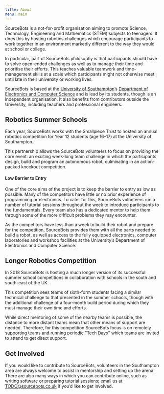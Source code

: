 ```yaml
---
title: About
menu: main
---
```


SourceBots is a not-for-profit organisation aiming to promote Science,
Technology, Engineering and Mathematics (STEM) subjects to teenagers. It does
this by hosting robotics challenges which encourage participants to work
together in an environment markedly different to the way they would at school or
college.

In particular, part of SourceBots philosophy is that participants should have to
solve open-ended challenges as well as to manage their time and prioritise their
efforts. This teaches valuable teamwork and time-management skills at a scale
which participants might not otherwise meet until late in their university or
working lives.

SourceBots is based at the [University of Southampton][uos]’s [Department of
Electronics and Computer Science][ecs] and is lead by its students, though is an
independent organisation. It also benefits from contributors outside the
University, including teachers and professional engineers.

## Robotics Summer Schools

Each year, SourceBots works with the Smallpiece Trust to hosted an annual
robotics competition for Year 12 students (age 16–17) at the University of
Southampton.

This partnership allows the SourceBots volunteers to focus on providing the core
event: an exciting week-long team challenge in which the participants design,
build and program an autonomous robot, culminating in an action-packed knockout
competition.

#### Low Barrier to Entry

One of the core aims of the project is to keep the barrier to entry as low as
possible. Many of the competitors have little or no prior experience of
programming or electronics. To cater for this, SourceBots volunteers run a
number of tutorial sessions throughout the week to introduce participants to the
fundamentals. Every team also has a dedicated mentor to help them through some
of the more difficult problems they may encounter.

As the competitors have less than a week to build their robot and prepare for
the competition, SourceBots provides them with all the parts needed to build a
robot, as well as access to the fully equipped electronics, computer
laboratories and workshop facilities at the University’s Department of
Electronics and Computer Science.

## Longer Robotics Competition

In 2018 SourceBots is hosting a much longer version of its successful summer
school competitions in collaboration with schools in the south and south-east of
the UK.

This competition sees teams of sixth-form students facing a similar technical
challenge to that presented in the summer schools, though with the additional
challenge of a four-month build period during which they must manage their own
time and efforts.

While direct mentoring of some of the nearby teams is possible, the distance to
more distant teams mean that other means of support are needed. Therefore, for
this competition SourceBots focus is on remotely supporting teams and running
periodic "Tech Days" which teams are invited to attend to get direct support.

## Get Involved

If you would like to contribute to SourceBots, volunteers in the Southampton
area are always welcome to assist in mentorship and setting up the arena. There
are also many ways in which you can contribute online, such as writing software
or preparing tutorial sessions; email us at <TODO@sourcebots.co.uk> if you’d
like to get involved.

[uos]: https://www.southampton.ac.uk
[ecs]: https://www.ecs.soton.ac.uk
